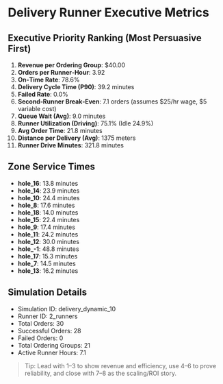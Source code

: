 # Delivery Runner Executive Metrics

## Executive Priority Ranking (Most Persuasive First)
1. **Revenue per Ordering Group**: $40.00
2. **Orders per Runner‑Hour**: 3.92
3. **On‑Time Rate**: 78.6%
4. **Delivery Cycle Time (P90)**: 39.2 minutes
5. **Failed Rate**: 0.0%
6. **Second‑Runner Break‑Even**: 7.1 orders (assumes $25/hr wage, $5 variable cost)
7. **Queue Wait (Avg)**: 9.0 minutes
8. **Runner Utilization (Driving)**: 75.1% (Idle 24.9%)
9. **Avg Order Time**: 21.8 minutes
10. **Distance per Delivery (Avg)**: 1375 meters
11. **Runner Drive Minutes**: 321.8 minutes

## Zone Service Times
- **hole_16**: 13.8 minutes
- **hole_14**: 23.9 minutes
- **hole_10**: 24.4 minutes
- **hole_8**: 17.6 minutes
- **hole_18**: 14.0 minutes
- **hole_15**: 22.4 minutes
- **hole_9**: 17.4 minutes
- **hole_11**: 24.2 minutes
- **hole_12**: 30.0 minutes
- **hole_-1**: 48.8 minutes
- **hole_17**: 15.3 minutes
- **hole_7**: 14.5 minutes
- **hole_13**: 16.2 minutes


## Simulation Details
- Simulation ID: delivery_dynamic_10
- Runner ID: 2_runners
- Total Orders: 30
- Successful Orders: 28
- Failed Orders: 0
- Total Ordering Groups: 21
- Active Runner Hours: 7.1

> Tip: Lead with 1–3 to show revenue and efficiency, use 4–6 to prove reliability, and close with 7–8 as the scaling/ROI story.
